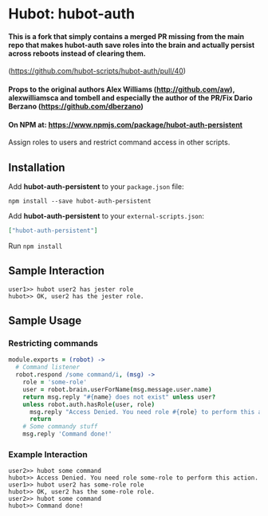 # Hubot: hubot-auth

#### This is a fork that simply contains a merged PR missing from the main repo that makes hubot-auth save roles into the brain and actually persist across reboots instead of clearing them.

(https://github.com/hubot-scripts/hubot-auth/pull/40) 

#### Props to the original authors Alex Williams (http://github.com/aw), alexwilliamsca and tombell and especially the author of the PR/Fix Dario Berzano (https://github.com/dberzano)

#### On NPM at: https://www.npmjs.com/package/hubot-auth-persistent

Assign roles to users and restrict command access in other scripts.


## Installation

Add **hubot-auth-persistent** to your `package.json` file:

```
npm install --save hubot-auth-persistent
```

Add **hubot-auth-persistent** to your `external-scripts.json`:

```json
["hubot-auth-persistent"]
```

Run `npm install`

## Sample Interaction

```
user1>> hubot user2 has jester role
hubot>> OK, user2 has the jester role.
```

## Sample Usage
### Restricting commands
```coffee
module.exports = (robot) ->
  # Command listener
  robot.respond /some command/i, (msg) ->
    role = 'some-role'
    user = robot.brain.userForName(msg.message.user.name)
    return msg.reply "#{name} does not exist" unless user?
    unless robot.auth.hasRole(user, role)
      msg.reply "Access Denied. You need role #{role} to perform this action."
      return
    # Some commandy stuff
    msg.reply 'Command done!'
```
### Example Interaction
```
user2>> hubot some command
hubot>> Access Denied. You need role some-role to perform this action.
user1>> hubot user2 has some-role role
hubot>> OK, user2 has the some-role role.
user2>> hubot some command
hubot>> Command done!
```
